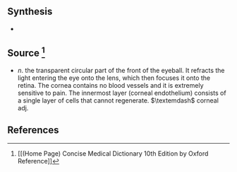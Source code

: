 ## Synthesis
- 
## Source [^1]
- $n$. the transparent circular part of the front of the eyeball. It refracts the light entering the eye onto the lens, which then focuses it onto the retina. The cornea contains no blood vessels and it is extremely sensitive to pain. The innermost layer (corneal endothelium) consists of a single layer of cells that cannot regenerate. $\textemdash$ corneal adj.
## References

[^1]: [[(Home Page) Concise Medical Dictionary 10th Edition by Oxford Reference]]